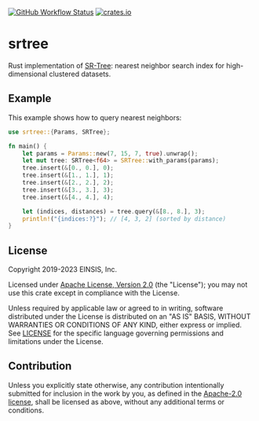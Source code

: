 [![GitHub Workflow Status](https://img.shields.io/github/actions/workflow/status/aicers/srtree/ci.yml?style=plastic)](#)
[![crates.io](https://img.shields.io/crates/v/srtree)](https://crates.io/crates/srtree)

# srtree
Rust implementation of [SR-Tree](https://dl.acm.org/doi/10.1145/253262.253347): nearest neighbor search index for high-dimensional clustered datasets.

## Example
This example shows how to query nearest neighbors:
```rust
use srtree::{Params, SRTree};

fn main() {
    let params = Params::new(7, 15, 7, true).unwrap();
    let mut tree: SRTree<f64> = SRTree::with_params(params);
    tree.insert(&[0., 0.], 0);
    tree.insert(&[1., 1.], 1);
    tree.insert(&[2., 2.], 2);
    tree.insert(&[3., 3.], 3);
    tree.insert(&[4., 4.], 4);

    let (indices, distances) = tree.query(&[8., 8.], 3);
    println!("{indices:?}"); // [4, 3, 2] (sorted by distance)
}
```

## License

Copyright 2019-2023 EINSIS, Inc.

Licensed under [Apache License, Version 2.0][apache-license] (the "License");
you may not use this crate except in compliance with the License.

Unless required by applicable law or agreed to in writing, software distributed
under the License is distributed on an "AS IS" BASIS, WITHOUT WARRANTIES OR
CONDITIONS OF ANY KIND, either express or implied. See [LICENSE](LICENSE) for
the specific language governing permissions and limitations under the License.

## Contribution

Unless you explicitly state otherwise, any contribution intentionally submitted
for inclusion in the work by you, as defined in the [Apache-2.0
license][apache-license], shall be licensed as above, without any additional
terms or conditions.

[apache-license]: http://www.apache.org/licenses/LICENSE-2.0